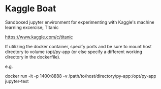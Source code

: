 
# Kaggle Boat

Sandboxed jupyter environment for experimenting with Kaggle's machine learning excercise, Titanic

https://www.kaggle.com/c/titanic

If utilizing the docker container, specify ports and be sure to mount host directory to volume /opt/py-app (or else specify a different working directory in the dockerfile). 

e.g. 

docker run -it -p 1400:8888 -v /path/to/host/directory/py-app:/opt/py-app jupyter-test
